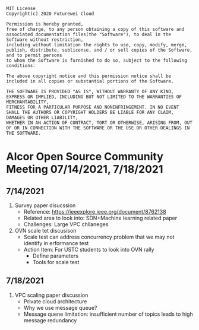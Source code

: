 

    MIT License
    Copyright(c) 2020 Futurewei Cloud

    Permission is hereby granted,
    free of charge, to any person obtaining a copy of this software and associated documentation files(the "Software"), to deal in the Software without restriction,
    including without limitation the rights to use, copy, modify, merge, publish, distribute, sublicense, and / or sell copies of the Software, and to permit persons
    to whom the Software is furnished to do so, subject to the following conditions:

    The above copyright notice and this permission notice shall be included in all copies or substantial portions of the Software.

    THE SOFTWARE IS PROVIDED "AS IS", WITHOUT WARRANTY OF ANY KIND, EXPRESS OR IMPLIED, INCLUDING BUT NOT LIMITED TO THE WARRANTIES OF MERCHANTABILITY,
    FITNESS FOR A PARTICULAR PURPOSE AND NONINFRINGEMENT. IN NO EVENT SHALL THE AUTHORS OR COPYRIGHT HOLDERS BE LIABLE FOR ANY CLAIM, DAMAGES OR OTHER LIABILITY,
    WHETHER IN AN ACTION OF CONTRACT, TORT OR OTHERWISE, ARISING FROM, OUT OF OR IN CONNECTION WITH THE SOFTWARE OR THE USE OR OTHER DEALINGS IN THE SOFTWARE.


# Alcor Open Source Community Meeting 07/14/2021, 7/18/2021

## 7/14/2021

1. Survey paper disucssion
    * Reference: https://ieeexplore.ieee.org/document/8762138 
    * Related area to look into: SDN+Machine learning related paper 
    * Challenges: Large VPC chllaneges
2. OVN scale tet discusison 
    * Scale test can address concurrency problem that we may not identify in erformance test 
    * Action Item: For USTC students to look into OVN rally
        * Define parameters 
        * Tools for scale test 


## 7/18/2021

1. VPC scaling paper discussion
    * Private cloud architecture
    * Why we use message queue?
    * Message quene limitation: insufficient number of topics leads to high message redundancy
